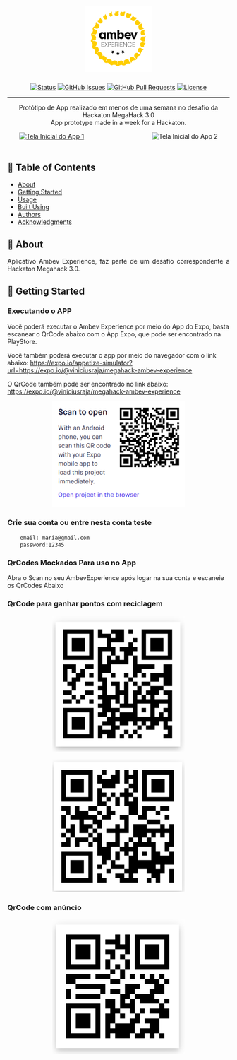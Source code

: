 <p align="center">
  <a href="" rel="noopener">
 <img width=150 height=150 src="./src/assets/images/icon.png" alt="Project logo"></a>
</p>

<h3 align="center"></h3>

<div align="center">

[![Status](https://img.shields.io/badge/status-active-success.svg)]()
[![GitHub Issues](https://img.shields.io/github/issues/viniciusraja/MegahackAmbev.svg)](https://github.com/viniciusraja/MegahackAmbev/issues)
[![GitHub Pull Requests](https://img.shields.io/github/issues-pr/viniciusraja/MegahackAmbev.svg)](https://github.com/viniciusraja/MegahackAmbev/pulls)
[![License](https://img.shields.io/badge/license-MIT-blue.svg)](/LICENSE)

</div>

---

<p align="center"> Protótipo de App realizado em menos de uma semana no desafio da Hackaton MegaHack 3.0
    <br> 
    App prototype made in a week for a Hackaton.
</p>

<div align="center" style="margin-bottom:50px" >
  <a href="" rel="noopener">
 <img width=250px style="margin-right:150px" src="./readme/AppUsability-1.gif" alt="Tela Inicial do App 1"></a>
 <img width=250px src="./readme/AppUsability-2.gif" alt="Tela Inicial do App 2"></a>
</div>

## 📝 Table of Contents

- [About](#about)
- [Getting Started](#getting_started)
- [Usage](#usage)
- [Built Using](#built_using)
- [Authors](#authors)
- [Acknowledgments](#acknowledgement)

## 🧐 About <a name = "about"></a>

<p align="justify">
Aplicativo Ambev Experience, faz parte de um desafio correspondente a Hackaton Megahack 3.0.
</p>

## 🏁 Getting Started <a name = "getting_started"></a>


### Executando o APP

Você poderá executar o Ambev Experience por meio do App do Expo, basta escanear o QrCode abaixo com o App Expo, que pode ser encontrado na PlayStore.

Você também poderá executar o app por meio do navegador com o link abaixo:
https://expo.io/appetize-simulator?url=https://expo.io/@viniciusraja/megahack-ambev-experience


O QrCode também pode ser encontrado no link abaixo:
https://expo.io/@viniciusraja/megahack-ambev-experience

<p align="center">
  <a href="" rel="noopener">
 <img width=300px src="./readme/expoQrcode.png" alt="QrCode para executar app"></a>
</p>


### Crie sua conta ou entre nesta conta teste
``` 
    email: maria@gmail.com
    password:12345
```    
### QrCodes Mockados Para uso no App
Abra o Scan no seu AmbevExperience após logar na sua conta e escaneie os QrCodes Abaixo

### QrCode para ganhar pontos com reciclagem
<p align="center" >
  <a href="" rel="noopener" margin-right=10>
 <img width=300px src="./readme/QrcodeReciclagem.png" alt="Qrcode para uso do usuário">
 </a>

</p>
<p align="center" >
  <a href="" rel="noopener">
 <img width=300px src="./readme/QrcodeReciclagem2.png" alt="Qrcode para uso do usuário">
 </a>
</p>



### QrCode com anúncio
<p align="center" >
  <a href="" rel="noopener" margin-right=10>
 <img width=300px src="./readme/qrCodeAnuncios.png" alt="Qrcode para uso do usuário">
 </a>






